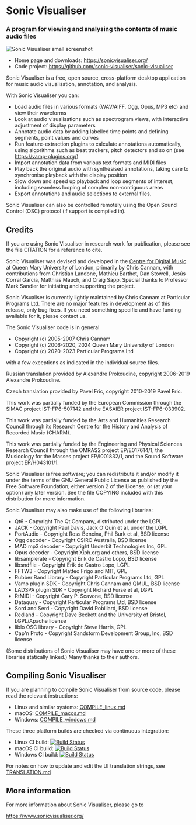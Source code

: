 
Sonic Visualiser
================

### A program for viewing and analysing the contents of music audio files

![Sonic Visualiser small screenshot](https://sonicvisualiser.org/images/sv-3.0-win-thumb.png)

* Home page and downloads: https://sonicvisualiser.org/
* Code project: https://github.com/sonic-visualiser/sonic-visualiser

Sonic Visualiser is a free, open source, cross-platform desktop
application for music audio visualisation, annotation, and analysis.

With Sonic Visualiser you can:

 * Load audio files in various formats (WAV/AIFF, Ogg, Opus, MP3 etc)
   and view their waveforms
 * Look at audio visualisations such as spectrogram views, with
   interactive adjustment of display parameters
 * Annotate audio data by adding labelled time points and defining
   segments, point values and curves
 * Run feature-extraction plugins to calculate annotations
   automatically, using algorithms such as beat trackers, pitch detectors
   and so on (see https://vamp-plugins.org/)
 * Import annotation data from various text formats and MIDI files
 * Play back the original audio with synthesised annotations, taking
   care to synchronise playback with the display position
 * Slow down and speed up playback and loop segments of interest,
   including seamless looping of complex non-contiguous areas
 * Export annotations and audio selections to external files.

Sonic Visualiser can also be controlled remotely using the Open Sound
Control (OSC) protocol (if support is compiled in).


Credits
-------

If you are using Sonic Visualiser in research work for publication,
please see the file CITATION for a reference to cite.

Sonic Visualiser was devised and developed in the [Centre for Digital
Music](https://c4dm.eecs.qmul.ac.uk/) at Queen Mary University of
London, primarily by Chris Cannam, with contributions from Christian
Landone, Mathieu Barthet, Dan Stowell, Jesús Corral García, Matthias
Mauch, and Craig Sapp. Special thanks to Professor Mark Sandler for
initiating and supporting the project.

Sonic Visualiser is currently lightly maintained by Chris Cannam at
Particular Programs Ltd. There are no major features in development as
of this release, only bug fixes. If you need something specific and
have funding available for it, please contact us.

The Sonic Visualiser code is in general

 * Copyright (c) 2005-2007 Chris Cannam
 * Copyright (c) 2006-2020, 2024 Queen Mary University of London
 * Copyright (c) 2020-2023 Particular Programs Ltd

with a few exceptions as indicated in the individual source files.

Russian translation provided by Alexandre Prokoudine, copyright
2006-2019 Alexandre Prokoudine.

Czech translation provided by Pavel Fric, copyright 2010-2019 Pavel
Fric.

This work was partially funded by the European Commission through the
SIMAC project IST-FP6-507142 and the EASAIER project IST-FP6-033902.

This work was partially funded by the Arts and Humanities Research
Council through its Research Centre for the History and Analysis of
Recorded Music (CHARM).

This work was partially funded by the Engineering and Physical
Sciences Research Council through the OMRAS2 project EP/E017614/1, the
Musicology for the Masses project EP/I001832/1, and the Sound Software
project EP/H043101/1.

Sonic Visualiser is free software; you can redistribute it and/or modify
it under the terms of the GNU General Public License as published by
the Free Software Foundation; either version 2 of the License, or (at
your option) any later version.  See the file COPYING included with
this distribution for more information.

Sonic Visualiser may also make use of the following libraries:

 * Qt6 - Copyright The Qt Company, distributed under the LGPL
 * JACK - Copyright Paul Davis, Jack O'Quin et al, under the LGPL
 * PortAudio - Copyright Ross Bencina, Phil Burk et al, BSD license
 * Ogg decoder - Copyright CSIRO Australia, BSD license
 * MAD mp3 decoder - Copyright Underbit Technologies Inc, GPL
 * Opus decoder - Copyright Xiph.org and others, BSD license
 * libsamplerate - Copyright Erik de Castro Lopo, BSD license
 * libsndfile - Copyright Erik de Castro Lopo, LGPL
 * FFTW3 - Copyright Matteo Frigo and MIT, GPL
 * Rubber Band Library - Copyright Particular Programs Ltd, GPL
 * Vamp plugin SDK - Copyright Chris Cannam and QMUL, BSD license
 * LADSPA plugin SDK - Copyright Richard Furse et al, LGPL
 * RtMIDI - Copyright Gary P. Scavone, BSD license
 * Dataquay - Copyright Particular Programs Ltd, BSD license
 * Sord and Serd - Copyright David Robillard, BSD license
 * Redland - Copyright Dave Beckett and the University of Bristol, LGPL/Apache license
 * liblo OSC library - Copyright Steve Harris, GPL
 * Cap'n Proto - Copyright Sandstorm Development Group, Inc, BSD license

(Some distributions of Sonic Visualiser may have one or more of these
libraries statically linked.)  Many thanks to their authors.


Compiling Sonic Visualiser
--------------------------

If you are planning to compile Sonic Visualiser from source code,
please read the relevant instructions:

 * Linux and similar systems: [COMPILE_linux.md](https://github.com/sonic-visualiser/sonic-visualiser/blob/default/COMPILE_linux.md)
 * macOS: [COMPILE_macos.md](https://github.com/sonic-visualiser/sonic-visualiser/blob/default/COMPILE_macos.md)
 * Windows: [COMPILE_windows.md](https://github.com/sonic-visualiser/sonic-visualiser/blob/default/COMPILE_windows.md)

These three platform builds are checked via continuous integration:

 * Linux CI build: [![Build Status](https://github.com/sonic-visualiser/sonic-visualiser/workflows/Linux%20CI/badge.svg)](https://github.com/sonic-visualiser/sonic-visualiser/actions?query=workflow%3A%22Linux+CI%22)
 * macOS CI build: [![Build Status](https://github.com/sonic-visualiser/sonic-visualiser/workflows/macOS%20CI/badge.svg)](https://github.com/sonic-visualiser/sonic-visualiser/actions?query=workflow%3A%22macOS+CI%22)
 * Windows CI build: [![Build Status](https://github.com/sonic-visualiser/sonic-visualiser/workflows/Windows%20CI/badge.svg)](https://github.com/sonic-visualiser/sonic-visualiser/actions?query=workflow%3A%22Windows+CI%22)

For notes on how to update and edit the UI translation strings, see [TRANSLATION.md](https://github.com/sonic-visualiser/sonic-visualiser/blob/default/TRANSLATION.md)


More information
----------------

For more information about Sonic Visualiser, please go to

  https://www.sonicvisualiser.org/


